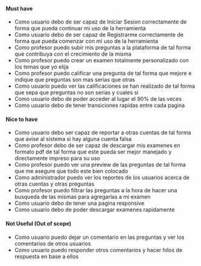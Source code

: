 #### Must have
* Como usuario debo de ser capaz de Iniciar Sesion correctamente de forma que pueda continuar mi uso de la herramienta
* Como usuario debo de ser capaz de Registrarme correctamente de forma que pueda comenzar con mi uso de la herramienta
* Como profesor puedo subir mis preguntas a la plataforma de tal forma que contribuya con el crecimiento de la misma
* Como profesor puedo crear un examen totalmente personalizado con los temas que yo elija
* Como profesor puedo calificar una pregunta de tal forma que mejore e indique que preguntas son mas serias que otras
* Como usuario puedo ver las calificaciones se han realizado de tal forma que sepa que preguntas no son serias y cuales si
* Como usuario debo de poder acceder al lugar el 90% de las veces
* Como usuario debo de tener transiciones rapidas entre cada pagina

#### Nice to have
* Como usuario debo ser capaz de reportar a otras cuentas de tal forma que avise al sistema si hay alguna cuenta falsa
* Como profesor debo de ser capaz de descargar mis examenes en formato pdf de tal forma que este pueda ser mejor manejado y directamente impreso para su uso
* Como profesor puedo ver una preview de las preguntas de tal forma que me asegure que todo este bien colocado
* Como administrador puedo ver los reportes de los usuarios acerca de otras cuentas y otras preguntas
* Como profesor puedo filtrar las preguntas a la hora de hacer una busqueda de las mismas para agregarlas a mi examen
* Como usuario debo de tener una pagina responsive
* Como usuario debo de poder descargar examenes rapidamente

#### Not Useful (Out of scope)
* Como usuario puedo dejar un comentario en las preguntas y ver los comentarios de otros usuarios
* Como usuario puedo responder otros comentarios y hacer hilos de respuesta en base a ellos
